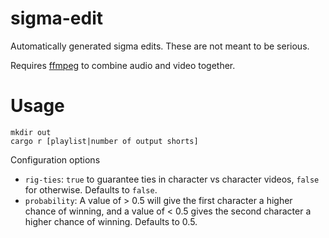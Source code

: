 # sigma-edit
Automatically generated sigma edits. These are not meant to be serious.

Requires [ffmpeg](https://ffmpeg.org) to combine audio and video together.

# Usage
```
mkdir out
cargo r [playlist|number of output shorts]
```

Configuration options
* `rig-ties`: `true` to guarantee ties in character vs character videos, `false` for otherwise. Defaults to `false`.
* `probability`: A value of > 0.5 will give the first character a higher chance of winning, and a value of < 0.5 gives the second character a higher chance of winning. Defaults to 0.5.
